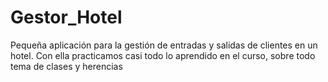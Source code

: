 # Gestor_Hotel
Pequeña aplicación para la gestión de entradas y salidas de clientes en un hotel.
Con ella practicamos casi todo lo aprendido en el curso, sobre todo tema de clases y herencias
